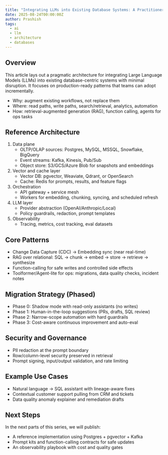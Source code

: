 ```yaml
---
title: "Integrating LLMs into Existing Database Systems: A Practitioner’s Architecture"
date: 2025-08-24T00:00:00Z
author: Prashish
tags:
  - ai
  - llm
  - architecture
  - databases
---
```


## Overview

This article lays out a pragmatic architecture for integrating Large Language Models (LLMs) into existing database-centric systems with minimal disruption. It focuses on production-ready patterns that teams can adopt incrementally.

- Why: augment existing workflows, not replace them
- Where: read paths, write paths, search/retrieval, analytics, automation
- How: retrieval-augmented generation (RAG), function calling, agents for ops tasks

## Reference Architecture

1. Data plane
   - OLTP/OLAP sources: Postgres, MySQL, MSSQL, Snowflake, BigQuery
   - Event streams: Kafka, Kinesis, Pub/Sub
   - Object store: S3/GCS/Azure Blob for snapshots and embeddings
2. Vector and cache layer
   - Vector DB: pgvector, Weaviate, Qdrant, or OpenSearch
   - Cache: Redis for prompts, results, and feature flags
3. Orchestration
   - API gateway + service mesh
   - Workers for embedding, chunking, syncing, and scheduled refresh
4. LLM layer
   - Provider abstraction (OpenAI/Anthropic/Local)
   - Policy guardrails, redaction, prompt templates
5. Observability
   - Tracing, metrics, cost tracking, eval datasets

## Core Patterns

- Change Data Capture (CDC) → Embedding sync (near real-time)
- RAG over relational: SQL → chunk → embed → store → retrieve → synthesize
- Function-calling for safe writes and controlled side effects
- Toolformer/Agent-lite for ops: migrations, data quality checks, incident notes

## Migration Strategy (Phased)

- Phase 0: Shadow mode with read-only assistants (no writes)
- Phase 1: Human-in-the-loop suggestions (PRs, drafts, SQL review)
- Phase 2: Narrow-scope automation with hard guardrails
- Phase 3: Cost-aware continuous improvement and auto-eval

## Security and Governance

- PII redaction at the prompt boundary
- Row/column-level security preserved in retrieval
- Prompt signing, input/output validation, and rate limiting

## Example Use Cases

- Natural language → SQL assistant with lineage-aware fixes
- Contextual customer support pulling from CRM and tickets
- Data quality anomaly explainer and remediation drafts

## Next Steps

In the next parts of this series, we will publish:
- A reference implementation using Postgres + pgvector + Kafka
- Prompt kits and function-calling contracts for safe updates
- An observability playbook with cost and quality gates
